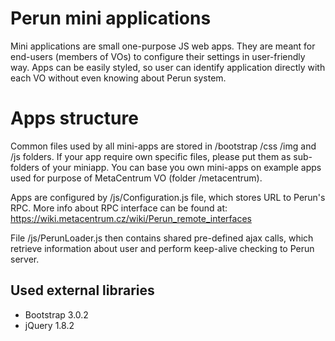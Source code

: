 Perun mini applications
====

Mini applications are small one-purpose JS web apps. They are meant for end-users (members of VOs) to configure their settings in user-friendly way.
Apps can be easily styled, so user can identify application directly with each VO without even knowing about Perun system.

Apps structure
====

Common files used by all mini-apps are stored in /bootstrap /css /img and /js folders. If your app require own specific files, please put them as sub-folders of your miniapp. You can base you own mini-apps on example apps used for purpose of MetaCentrum VO (folder /metacentrum).

Apps are configured by /js/Configuration.js file, which stores URL to Perun's RPC. More info about RPC interface can be found at: https://wiki.metacentrum.cz/wiki/Perun_remote_interfaces

File /js/PerunLoader.js then contains shared pre-defined ajax calls, which retrieve information about user and perform keep-alive checking to Perun server.

Used external libraries
----

- Bootstrap 3.0.2
- jQuery 1.8.2

